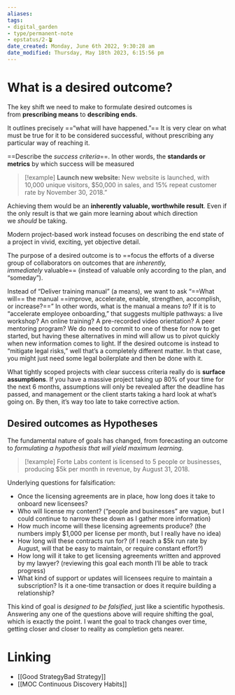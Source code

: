 ```yaml
---
aliases: 
tags: 
- digital_garden
- type/permanent-note
- epstatus/2-🪴
date_created: Monday, June 6th 2022, 9:30:28 am
date_modified: Thursday, May 18th 2023, 6:15:56 pm
---
```

# What is a desired outcome?


The key shift we need to make to formulate desired outcomes is from **prescribing means** to **describing ends**.

It outlines precisely ==“what will have happened.”== It is very clear on what must be true for it to be considered successful, without prescribing any particular way of reaching it.

==Describe the _success criteria_==. In other words, the **standards or metrics** by which success will be measured

> [!example] 
> **Launch new website:** New website is launched, with 10,000 unique visitors, $50,000 in sales, and 15% repeat customer rate by November 30, 2018.”

Achieving them would be an **inherently valuable, worthwhile result**. Even if the only result is that we gain more learning about which direction we _should_ be taking.

Modern project-based work instead focuses on describing the end state of a project in vivid, exciting, yet objective detail. 

The purpose of a desired outcome is to ==focus the efforts of a diverse group of collaborators on outcomes that are _inherently, immediately_ valuable== (instead of valuable only according to the plan, and “someday”).

Instead of “Deliver training manual” (a means), we want to ask “==What will== the manual ==improve, accelerate, enable, strengthen, accomplish, or increase?==” In other words, what is the manual a means _to_? If it is to “accelerate employee onboarding,” that suggests multiple pathways: a live workshop? An online training? A pre-recorded video orientation? A peer mentoring program? We do need to commit to one of these for now to get started, but having these alternatives in mind will allow us to pivot quickly when new information comes to light. If the desired outcome is instead to “mitigate legal risks,” well that’s a completely different matter. In that case, you might just need some legal boilerplate and then be done with it.

What tightly scoped projects with clear success criteria really do is **surface assumptions**. If you have a massive project taking up 80% of your time for the next 6 months, assumptions will only be revealed after the deadline has passed, and management or the client starts taking a hard look at what’s going on. By then, it’s way too late to take corrective action.

## Desired outcomes as Hypotheses
The fundamental nature of goals has changed, from forecasting an outcome to _formulating a hypothesis that will yield maximum learning_.

> [!example] 
> Forte Labs content is licensed to 5 people or businesses, producing $5k per month in revenue, by August 31, 2018.

Underlying questions for falsification:
- Once the licensing agreements are in place, how long does it take to onboard new licensees?
- Who will license my content? (“people and businesses” are vague, but I could continue to narrow these down as I gather more information)
- How much income will these licensing agreements produce? (the numbers imply $1,000 per license per month, but I really have no idea)
- How long will these contracts run for? (if I reach a $5k run rate by August, will that be easy to maintain, or require constant effort?)
- How long will it take to get licensing agreements written and approved by my lawyer? (reviewing this goal each month I’ll be able to track progress)
- What kind of support or updates will licensees require to maintain a subscription? Is it a one-time transaction or does it require building a relationship?

This kind of goal is _designed to be falsified_, just like a scientific hypothesis. Answering any one of the questions above will require shifting the goal, which is exactly the point. I want the goal to track changes over time, getting closer and closer to reality as completion gets nearer.

# Linking
+ [[Good StrategyBad Strategy]]
+ [[MOC Continuous Discovery Habits]]